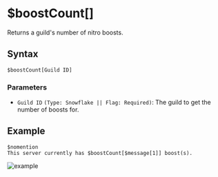 # $boostCount[]
Returns a guild's number of nitro boosts.

## Syntax
```
$boostCount[Guild ID]
```

### Parameters
- `Guild ID` `(Type: Snowflake || Flag: Required)`: The guild to get the number of boosts for.

## Example
```
$nomention
This server currently has $boostCount[$message[1]] boost(s).
```
![example](https://user-images.githubusercontent.com/94063167/198905185-be96ee82-9961-41c3-b042-bc663c787d58.png)
